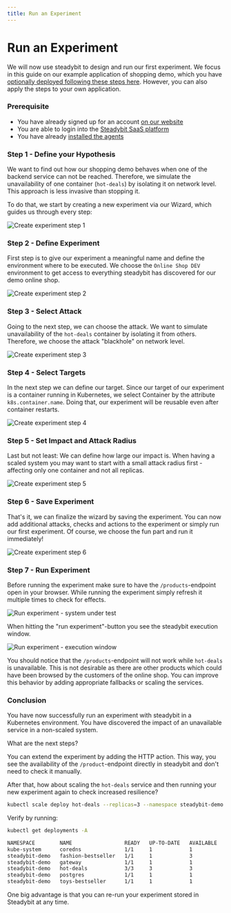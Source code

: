 ```yaml
---
title: Run an Experiment
---
```


# Run an Experiment

We will now use steadybit to design and run our first experiment. We focus in this guide on our example application of shopping demo, which you have [optionally deployed following these steps here](deploy-example-application.md). However, you can also apply the steps to your own application.

### Prerequisite

* You have already signed up for an account [on our website](https://www.steadybit.com/get-started/)
* You are able to login into the [Steadybit SaaS platform](https://platform.steadybit.com/)
* You have already [installed the agents](set-up-agents.md)

### Step 1 - Define your Hypothesis

We want to find out how our shopping demo behaves when one of the backend service can not be reached. Therefore, we simulate the unavailability of one container (`hot-deals`) by isolating it on network level. This approach is less invasive than stopping it.

To do that, we start by creating a new experiment via our Wizard, which guides us through every step:

![Create experiment step 1](run-experiment-step1.png)

### Step 2 - Define Experiment

First step is to give our experiment a meaningful name and define the environment where to be executed. We choose the `Online Shop DEV` environment to get access to everything steadybit has discovered for our demo online shop.

![Create experiment step 2](<run-experiment-step2 (2) (1).png>)

### Step 3 - Select Attack

Going to the next step, we can choose the attack. We want to simulate unavailability of the `hot-deals` container by isolating it from others. Therefore, we choose the attack "blackhole" on network level.

![Create experiment step 3](<run-experiment-step3 (2) (1).png>)

### Step 4 - Select Targets

In the next step we can define our target. Since our target of our experiment is a container running in Kubernetes, we select Container by the attribute `k8s.container.name`. Doing that, our experiment will be reusable even after container restarts.

![Create experiment step 4](<run-experiment-step4 (2) (1).png>)

### Step 5 - Set Impact and Attack Radius

Last but not least: We can define how large our impact is. When having a scaled system you may want to start with a small attack radius first - affecting only one container and not all replicas.

![Create experiment step 5](<run-experiment-step5 (2) (2).png>)

### Step 6 - Save Experiment

That's it, we can finalize the wizard by saving the experiment. You can now add additional attacks, checks and actions to the experiment or simply run our first experiment. Of course, we choose the fun part and run it immediately!

![Create experiment step 6](run-experiment-step6.png)

### Step 7 - Run Experiment

Before running the experiment make sure to have the `/products`-endpoint open in your browser. While running the experiment simply refresh it multiple times to check for effects.

![Run experiment - system under test](run-experiment-run1.png)

When hitting the "run experiment"-button you see the steadybit execution window.

![Run experiment - execution window](<run-experiment-run2 (1) (2) (6).png>)

You should notice that the `/products`-endpoint will not work while `hot-deals` is unavailable. This is not desirable as there are other products which could have been browsed by the customers of the online shop. You can improve this behavior by adding appropriate fallbacks or scaling the services.

### Conclusion

You have now successfully run an experiment with steadybit in a Kubernetes environment. You have discovered the impact of an unavailable service in a non-scaled system.

What are the next steps?

You can extend the experiment by adding the HTTP action. This way, you see the availability of the `/product`-endpoint directly in steadybit and don't need to check it manually.

After that, how about scaling the `hot-deals` service and then running your new experiment again to check increased resilience?

```bash
kubectl scale deploy hot-deals --replicas=3 --namespace steadybit-demo
```

Verify by running:

```bash
kubectl get deployments -A

NAMESPACE        NAME                 READY   UP-TO-DATE   AVAILABLE   AGE
kube-system      coredns              1/1     1            1           128d
steadybit-demo   fashion-bestseller   1/1     1            3           1h49m
steadybit-demo   gateway              1/1     1            1           1h49m
steadybit-demo   hot-deals            3/3     3            3           1h49m
steadybit-demo   postgres             1/1     1            1           1h49m
steadybit-demo   toys-bestseller      1/1     1            1           1h49m
```

One big advantage is that you can re-run your experiment stored in Steadybit at any time.
